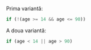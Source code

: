 Prima variantă:

```js
if (!(age >= 14 && age <= 90))
```

A doua variantă:

```js
if (age < 14 || age > 90)
```